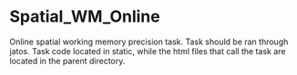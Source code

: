 # Spatial_WM_Online

Online spatial working memory precision task. Task should be ran through jatos. 
Task code located in static, while the html files that call the task are located in 
the parent directory.
